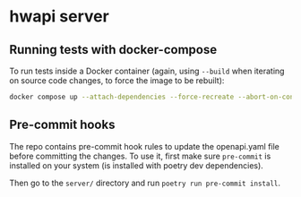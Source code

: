 # hwapi server

## Running tests with docker-compose

To run tests inside a Docker container (again, using `--build` when
iterating on source code changes, to force the image to be rebuilt):

```bash
docker compose up --attach-dependencies --force-recreate --abort-on-container-exit --build hwapi-test
```

## Pre-commit hooks

The repo contains pre-commit hook rules to update the openapi.yaml
file before committing the changes. To use it, first make sure
`pre-commit` is installed on your system (is installed with poetry dev
dependencies).

Then go to the `server/` directory and run `poetry run pre-commit
install`.

